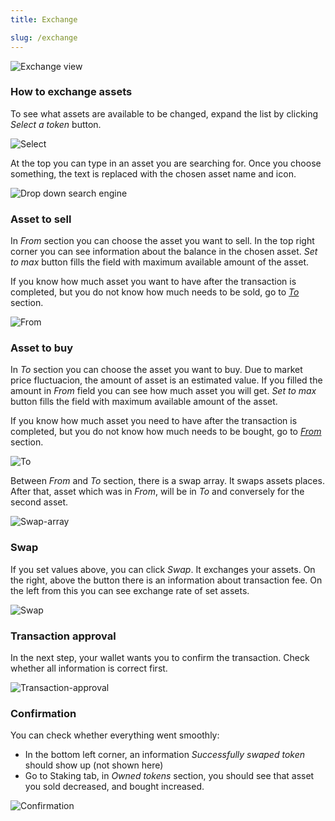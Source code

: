 ```yaml
---
title: Exchange

slug: /exchange
---
```


![Exchange view](https://i.imgur.com/u8Q2wFI.png)

### How to exchange assets

To see what assets are available to be changed, expand the list by clicking _Select a token_ button.

![Select](https://i.imgur.com/CcJFGkM.png)

At the top you can type in an asset you are searching for. Once you choose something, the text is replaced with the chosen asset name and icon.

![Drop down search engine](https://i.imgur.com/csSpIIv.png)

### Asset to sell

In _From_ section you can choose the asset you want to sell. In the top right corner you can see information about the balance in the chosen asset. _Set to max_ button fills the field with maximum available amount of the asset.

If you know how much asset you want to have after the transaction is completed, but you do not know how much needs to be sold, go to [_To_](/docs/exchange#asset-to-buy) section.

![From](https://i.imgur.com/OTIzsjG.png)

### Asset to buy

In _To_ section you can choose the asset you want to buy. Due to market price fluctuacion, the amount of asset is an estimated value. If you filled the amount in _From_ field you can see how much asset you will get. _Set to max_ button fills the field with maximum available amount of the asset.

If you know how much asset you need to have after the transaction is completed, but you do not know how much needs to be bought, go to [_From_](/docs/exchange#asset-to-sell) section.

![To](https://i.imgur.com/gwuPEer.png)

Between _From_ and _To_ section, there is a swap array. It swaps assets places. After that, asset which was in _From_, will be in _To_ and conversely for the second asset.

![Swap-array](https://i.imgur.com/MHSxMVQ.png)

### Swap

If you set values above, you can click _Swap_. It exchanges your assets. On the right, above the button there is an information about transaction fee. On the left from this you can see exchange rate of set assets.

![Swap](https://i.imgur.com/o4H91Xp.png)

### Transaction approval

In the next step, your wallet wants you to confirm the transaction. Check whether all information is correct first.

![Transaction-approval](https://i.imgur.com/6T6Vtc4.png)

### Confirmation

You can check whether everything went smoothly:

- In the bottom left corner, an information _Successfully swaped token_ should show up (not shown here)
- Go to Staking tab, in _Owned tokens_ section, you should see that asset you sold decreased, and bought increased.

![Confirmation](https://i.imgur.com/xBDyAmv.png)
